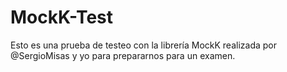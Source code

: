 # MockK-Test

Esto es una prueba de testeo con la librería MockK realizada por @SergioMisas y yo para prepararnos para un examen.
